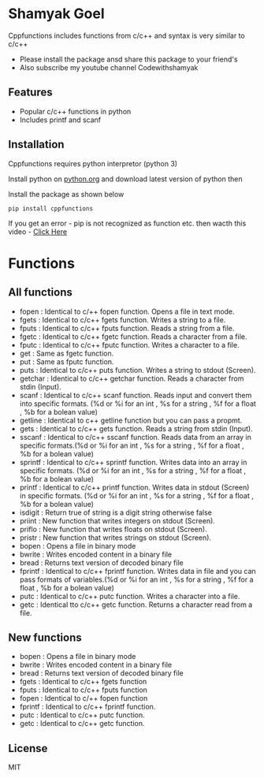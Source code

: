 # Shamyak Goel

Cppfunctions includes functions from c/c++ and syntax is very similar to c/c++

- Please install the package ansd share this package to your friend's
- Also subscribe my youtube channel Codewithshamyak

## Features

- Popular c/c++ functions in python
- Includes printf and scanf

## Installation

Cppfunctions requires python interpretor (python 3)

Install python on <a href="https://python.org/downloads" rel="noreferrer noopener" target="_blank">python.org</a> and download latest version of python then

Install the package as shown below

```
pip install cppfunctions
```
If you get an error  - pip is not recognized as function etc.
then wacth this video - <a href="https://www.youtube.com/watch?v=An2UBGAlzpU" rel="noreferrer noopener" target="_blank">Click Here</a>
# Functions
## All functions
- fopen : Identical to c/++ fopen function. Opens a file in text mode.
- fgets : Identical to c/c++ fgets function. Writes a string to a file.
- fputs : Identical to c/c++ fputs function. Reads a string from a file.
- fgetc : Identical to c/c++ fgetc function. Reads a character from a file.
- fputc : Identical to c/c++ fputc function. Writes a character to a file.
- get   : Same as fgetc function.
- put   : Same as fputc function.
- puts  : Identical to c/c++ puts function. Writes a string to stdout (Screen).
- getchar : Identical to c/c++ getchar function. Reads a character from stdin (Input).
- scanf : Identical to c/c++ scanf function. Reads input and convert them into specific formats. (%d or %i for an int , %s for a string , %f for a float , %b for a bolean value)
- getline : Identical to c++ getline function but you can pass a propmt.
- gets  : Identical to c/c++ gets function. Reads a string from stdin (Input).
- sscanf : Identical to c/c++ sscanf function. Reads data from an array in specific formats.(%d or %i for an int , %s for a string , %f for a float , %b for a bolean value)
- sprintf : Identical to c/c++ sprintf function. Writes data into an array in specific formats. (%d or %i for an int , %s for a string , %f for a float , %b for a bolean value)
- printf : Identical to c/c++ printf function. Writes data in stdout (Screen) in specific formats. (%d or %i for an int , %s for a string , %f for a float , %b for a bolean value)
- isdigit : Return true of string is a digit string otherwise false
- priint : New function that writes integers on stdout (Screen).
- priflo : New function that writes floats on stdout (Screen).
- pristr : New function that writes strings on stdout (Screen).
- bopen : Opens a file in binary mode
- bwrite : Writes encoded content in a binary file
- bread : Returns text version of decoded binary file
- fprintf : Identical to c/c++ fprintf function. Writes data in file and you can pass formats of variables.(%d or %i for an int , %s for a string , %f for a float , %b for a bolean value)
- putc : Identical to c/c++ putc function. Writes a character into a file.
- getc : Identical tto c/c++ getc function. Returns a character read from a file.

## New functions
- bopen : Opens a file in binary mode
- bwrite : Writes encoded content in a binary file
- bread : Returns text version of decoded binary file
- fgets : Identical to c/c++ fgets function
- fputs : Identical to c/c++ fputs function
- fopen : Identical to c/++ fopen function
- fprintf : Identical to c/c++ fprintf function.
- putc : Identical to c/c++ putc function.
- getc : Identical to c/c++ getc function.
## License

MIT
